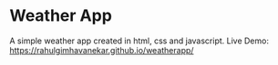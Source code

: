 # Weather App

A simple weather app created in html, css and javascript. Live Demo: https://rahulgimhavanekar.github.io/weatherapp/

